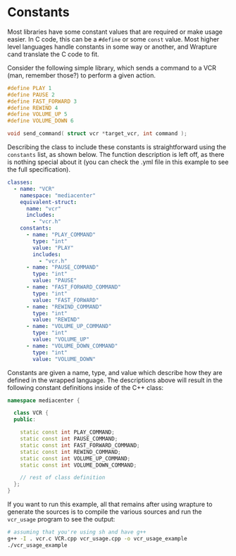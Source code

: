 # Constants

Most libraries have some constant values that are required or make usage easier.
In C code, this can be a `#define` or some `const` value. Most higher level
languages handle constants in some way or another, and Wrapture cand translate
the C code to fit.

Consider the following simple library, which sends a command to a VCR (man,
remember those?) to perform a given action.

```c
#define PLAY 1
#define PAUSE 2
#define FAST_FORWARD 3
#define REWIND 4
#define VOLUME_UP 5
#define VOLUME_DOWN 6

void send_command( struct vcr *target_vcr, int command );
```

Describing the class to include these constants is straightforward using the
`constants` list, as shown below. The function description is left off, as there
is nothing special about it (you can check the .yml file in this example to see
the full specification).

```yaml
classes:
  - name: "VCR"
    namespace: "mediacenter"
    equivalent-struct:
      name: "vcr"
      includes:
        - "vcr.h"
    constants:
      - name: "PLAY_COMMAND"
        type: "int"
        value: "PLAY"
        includes:
          - "vcr.h"
      - name: "PAUSE_COMMAND"
        type: "int"
        value: "PAUSE"
      - name: "FAST_FORWARD_COMMAND"
        type: "int"
        value: "FAST_FORWARD"
      - name: "REWIND_COMMAND"
        type: "int"
        value: "REWIND"
      - name: "VOLUME_UP_COMMAND"
        type: "int"
        value: "VOLUME_UP"
      - name: "VOLUME_DOWN_COMMAND"
        type: "int"
        value: "VOLUME_DOWN"
```

Constants are given a name, type, and value which describe how they are defined
in the wrapped language. The descriptions above will result in the following
constant definitions inside of the C++ class:

```cpp
namespace mediacenter {

  class VCR {
  public:

    static const int PLAY_COMMAND;
    static const int PAUSE_COMMAND;
    static const int FAST_FORWARD_COMMAND;
    static const int REWIND_COMMAND;
    static const int VOLUME_UP_COMMAND;
    static const int VOLUME_DOWN_COMMAND;

    // rest of class definition
  };
}
```

If you want to run this example, all that remains after using wrapture to
generate the sources is to compile the various sources and run the `vcr_usage`
program to see the output:

```sh
# assuming that you're using sh and have g++
g++ -I . vcr.c VCR.cpp vcr_usage.cpp -o vcr_usage_example
./vcr_usage_example
```
